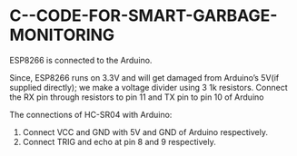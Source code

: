 # C--CODE-FOR-SMART-GARBAGE-MONITORING
ESP8266 is connected to the Arduino. 

Since, ESP8266 runs on 3.3V and will get damaged from Arduino’s 5V(if supplied directly); we make a voltage divider using 3 1k resistors.  Connect the RX pin through resistors to pin 11 and TX pin to pin 10 of Arduino 

The connections of HC-SR04 with Arduino:
   1. Connect VCC and GND with 5V and GND of Arduino respectively.
   2. Connect TRIG and echo at pin 8 and 9 respectively.
